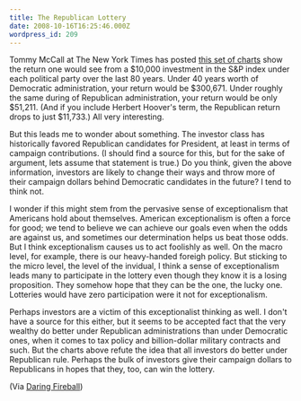 ```yaml
---
title: The Republican Lottery
date: 2008-10-16T16:25:46.000Z
wordpress_id: 209
---
```


Tommy McCall at The New York Times has posted [this set of charts](http://www.nytimes.com/interactive/2008/10/14/opinion/20081014%5FOPCHART.html) show the return one would see from a $10,000 investment in the S&P index under each political party over the last 80 years. Under 40 years worth of Democratic administration, your return would be $300,671\. Under roughly the same during of Republican administration, your return would be only $51,211\. (And if you include Herbert Hoover's term, the Republican return drops to just $11,733.) All very interesting.

But this leads me to wonder about something. The investor class has historically favored Republican candidates for President, at least in terms of campaign contributions. (I should find a source for this, but for the sake of argument, lets assume that statement is true.) Do you think, given the above information, investors are likely to change their ways and throw more of their campaign dollars behind Democratic candidates in the future? I tend to think not.

I wonder if this might stem from the pervasive sense of exceptionalism that Americans hold about themselves. American exceptionalism is often a force for good; we tend to believe we can achieve our goals even when the odds are against us, and sometimes our determination helps us beat those odds. But I think exceptionalism causes us to act foolishly as well. On the macro level, for example, there is our heavy-handed foreigh policy. But sticking to the micro level, the level of the invidual, I think a sense of exceptionalism leads many to participate in the lottery even though they know it is a losing proposition. They somehow hope that they can be the one, the lucky one. Lotteries would have zero participation were it not for exceptionalism.

Perhaps investors are a victim of this exceptionalist thinking as well. I don't have a source for this either, but it seems to be accepted fact that the very wealthy do better under Republican administrations than under Democratic ones, when it comes to tax policy and billion-dollar military contracts and such. But the charts above refute the idea that all investors do better under Republican rule. Perhaps the bulk of investors give their campaign dollars to Republicans in hopes that they, too, can win the lottery.

(Via [Daring Fireball](http://daringfireball.net/linked/2008/10/16/bulls-bears))


